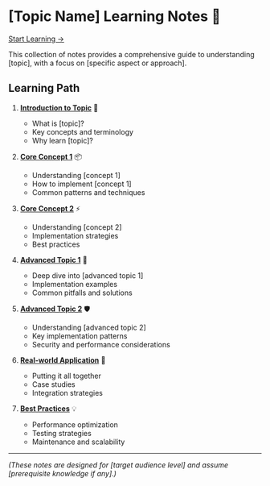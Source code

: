 # [Topic Name] Learning Notes 🚀

[Start Learning ->](./01-introduction.md)

This collection of notes provides a comprehensive guide to understanding [topic], with a focus on [specific aspect or approach].

## Learning Path

1. **[Introduction to Topic](./01-introduction.md)** 🌟
   - What is [topic]?
   - Key concepts and terminology
   - Why learn [topic]?

2. **[Core Concept 1](./02-core-concept-1.md)** 📦
   - Understanding [concept 1]
   - How to implement [concept 1]
   - Common patterns and techniques

3. **[Core Concept 2](./03-core-concept-2.md)** ⚡
   - Understanding [concept 2]
   - Implementation strategies
   - Best practices

4. **[Advanced Topic 1](./04-advanced-topic-1.md)** 🔄
   - Deep dive into [advanced topic 1]
   - Implementation examples
   - Common pitfalls and solutions

5. **[Advanced Topic 2](./05-advanced-topic-2.md)** 🛡️
   - Understanding [advanced topic 2]
   - Key implementation patterns
   - Security and performance considerations

6. **[Real-world Application](./06-real-world-application.md)** 🔐
   - Putting it all together
   - Case studies
   - Integration strategies

7. **[Best Practices](./07-best-practices.md)** 💡
   - Performance optimization
   - Testing strategies
   - Maintenance and scalability

---

_(These notes are designed for [target audience level] and assume [prerequisite knowledge if any].)_